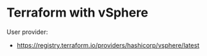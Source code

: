 # Terraform with vSphere

User provider:
- https://registry.terraform.io/providers/hashicorp/vsphere/latest
